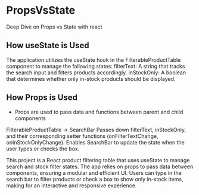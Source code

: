 # PropsVsState
Deep Dive on Props vs State with react

## How useState is Used
The application utilizes the useState hook in the FilterableProductTable component to manage the following states:
filterText: A string that tracks the search input and filters products accordingly.
inStockOnly: A boolean that determines whether only in-stock products should be displayed.

## How Props is Used
- Props are used to pass data and functions between parent and child components

FilterableProductTable → SearchBar
Passes down filterText, inStockOnly, and their corresponding setter functions (onFilterTextChange, onInStockOnlyChange).
Enables SearchBar to update the state when the user types or checks the box.

This project is a React product filtering table that uses useState to manage search and stock filter states. The app relies on props to pass data between components, ensuring a modular and efficient UI. Users can type in the search bar to filter products or check a box to show only in-stock items, making for an interactive and responsive experience.
